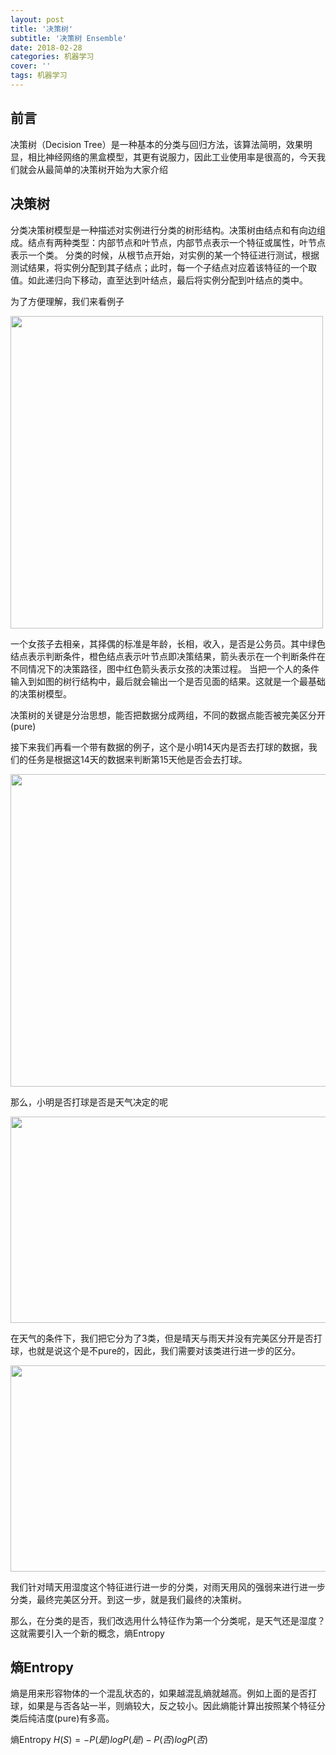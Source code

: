 ```yaml
---
layout: post
title: '决策树'
subtitle: '决策树 Ensemble'
date: 2018-02-28
categories: 机器学习
cover: ''
tags: 机器学习
---
```


## 前言

决策树（Decision Tree）是一种基本的分类与回归方法，该算法简明，效果明显，相比神经网络的黑盒模型，其更有说服力，因此工业使用率是很高的，今天我们就会从最简单的决策树开始为大家介绍

## 决策树

分类决策树模型是一种描述对实例进行分类的树形结构。决策树由结点和有向边组成。结点有两种类型：内部节点和叶节点，内部节点表示一个特征或属性，叶节点表示一个类。 分类的时候，从根节点开始，对实例的某一个特征进行测试，根据测试结果，将实例分配到其子结点；此时，每一个子结点对应着该特征的一个取值。如此递归向下移动，直至达到叶结点，最后将实例分配到叶结点的类中。 

为了方便理解，我们来看例子

<img src="https://raw.githubusercontent.com/terrifyzhao/terrifyzhao.github.io/master/assets/img/2018-02-28-%E5%86%B3%E7%AD%96%E6%A0%91/dt1.png" width="500" height="500"/>

一个女孩子去相亲，其择偶的标准是年龄，长相，收入，是否是公务员。其中绿色结点表示判断条件，橙色结点表示叶节点即决策结果，箭头表示在一个判断条件在不同情况下的决策路径，图中红色箭头表示女孩的决策过程。 当把一个人的条件输入到如图的树行结构中，最后就会输出一个是否见面的结果。这就是一个最基础的决策树模型。

决策树的关键是分治思想，能否把数据分成两组，不同的数据点能否被完美区分开(pure)

接下来我们再看一个带有数据的例子，这个是小明14天内是否去打球的数据，我们的任务是根据这14天的数据来判断第15天他是否会去打球。

<img src="https://raw.githubusercontent.com/terrifyzhao/terrifyzhao.github.io/master/assets/img/2018-02-28-%E5%86%B3%E7%AD%96%E6%A0%91/dt2.png" width="700" height="500"/>

那么，小明是否打球是否是天气决定的呢

<img src="https://raw.githubusercontent.com/terrifyzhao/terrifyzhao.github.io/master/assets/img/2018-02-28-%E5%86%B3%E7%AD%96%E6%A0%91/dt3.png" width="700" height="330"/>

在天气的条件下，我们把它分为了3类，但是晴天与雨天并没有完美区分开是否打球，也就是说这个是不pure的，因此，我们需要对该类进行进一步的区分。

<img src="https://raw.githubusercontent.com/terrifyzhao/terrifyzhao.github.io/master/assets/img/2018-02-28-%E5%86%B3%E7%AD%96%E6%A0%91/dt4.png" width="700" height="330"/>

我们针对晴天用湿度这个特征进行进一步的分类，对雨天用风的强弱来进行进一步分类，最终完美区分开。到这一步，就是我们最终的决策树。

那么，在分类的是否，我们改选用什么特征作为第一个分类呢，是天气还是湿度？这就需要引入一个新的概念，熵Entropy

## 熵Entropy

熵是用来形容物体的一个混乱状态的，如果越混乱熵就越高。例如上面的是否打球，如果是与否各站一半，则熵较大，反之较小。因此熵能计算出按照某个特征分类后纯洁度(pure)有多高。

熵Entropy $H(S) = -P(是)logP(是)-P(否)logP(否)$



